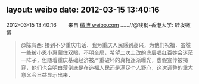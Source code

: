 layout: weibo
date: 2012-03-15 13:40:16
---
<meta name="referrer" content="no-referrer" />

2012-03-15 13:40:16  &nbsp;&nbsp;&nbsp;&nbsp;&nbsp;&nbsp; 来自 <a href="http://weibo.com/" rel="nofollow">微博 weibo.com</a>
......//@钱钢-香港大学: 转发微博
>  @陈有西: 接到不少重庆电话．我为重庆人民感到高兴，为他们祝福．虽然一些被小恩小惠蒙住双眼，不明全局，希望二次土改的底层唱红百姓会迷茫一阵子，但随着重庆基础经济被严重破坏的真相逐渐曝光，虚假宣传被揭穿，他们也会明白薄倒底是在造福人民还是满足个人野心．这次调整的重大意义会日益显示出来． ​​​
